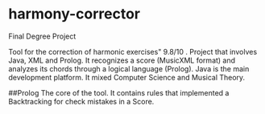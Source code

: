 # harmony-corrector
Final Degree Project

Tool for the correction of harmonic exercises" 9.8/10 . Project that involves Java, XML and Prolog. It recognizes a score (MusicXML format) and analyzes its chords through a logical language (Prolog). Java is the main development platform. It mixed Computer Science and Musical Theory.

##Prolog
The core of the tool. It contains rules that implemented a Backtracking for check mistakes in a Score.
